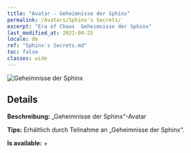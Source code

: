 ```yaml
---
title: "Avatar - Geheimnisse der Sphinx"
permalink: /Avatars/Sphinx's Secrets/
excerpt: "Era of Chaos  Geheimnisse der Sphinx"
last_modified_at: 2021-04-25
locale: de
ref: "Sphinx's Secrets.md"
toc: false
classes: wide
---
```

 ![Geheimnisse der Sphinx](/images/a/avatarFrame_25.png)

## Details

 **Beschreibung:** „Geheimnisse der Sphinx“-Avatar 

 **Tips:** Erhältlich durch Teilnahme an „Geheimnisse der Sphinx“. 

 **Is available:**  + 

